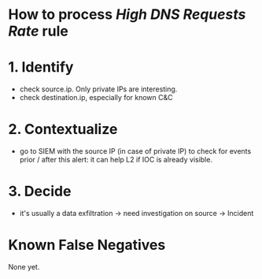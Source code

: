 # How to process *High DNS Requests Rate* rule

# 1. Identify
- check source.ip. Only private IPs are interesting.
- check destination.ip, especially for known C&C

# 2. Contextualize
- go to SIEM with the source IP (in case of private IP) to check for events prior / after this alert: it can help L2 if IOC is already visible.

# 3. Decide
- it's usually a data exfiltration  &rarr; need investigation on source &rarr; Incident

# Known False Negatives
None yet.